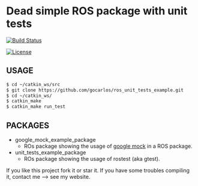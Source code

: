 # Dead simple ROS package with unit tests

[![Build Status](https://travis-ci.org/gocarlos/ros_unit_tests_example.svg?branch=master)](https://travis-ci.org/gocarlos/ros_unit_tests_example)

[![License](https://img.shields.io/badge/License-BSD%203--Clause-blue.svg)](https://opensource.org/licenses/BSD-3-Clause)

## USAGE

```bash
$ cd ~/catkin_ws/src
$ git clone https://github.com/gocarlos/ros_unit_tests_example.git
$ cd ~/catkin_ws/
$ catkin_make
$ catkin_make run_test
```

## PACKAGES
* google_mock_example_package
  + ROs package showing the usage of [google mock](https://github.com/google/googletest/tree/master/googlemock) in a ROS package.
* unit_tests_example_package
  + ROs package showing the usage of rostest (aka gtest).


If you like this project fork it or star it. If you have some troubles compiling it, contact me --> see my website.
